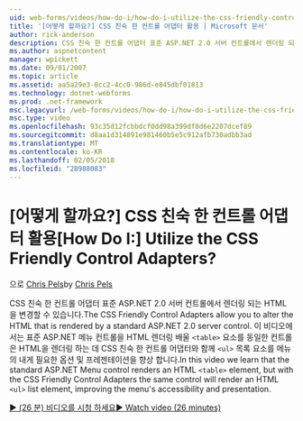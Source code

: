 ```yaml
---
uid: web-forms/videos/how-do-i/how-do-i-utilize-the-css-friendly-control-adapters
title: '[어떻게 할까요?] CSS 친숙 한 컨트롤 어댑터 활용 | Microsoft 문서'
author: rick-anderson
description: CSS 친숙 한 컨트롤 어댑터 표준 ASP.NET 2.0 서버 컨트롤에서 렌더링 되는 HTML을 변경할 수 있습니다. 이 비디오에서는 설명 하는 알려주셔서 감사...
ms.author: aspnetcontent
manager: wpickett
ms.date: 09/01/2007
ms.topic: article
ms.assetid: aa5a29e3-0cc2-4cc0-986d-e845dbf01813
ms.technology: dotnet-webforms
ms.prod: .net-framework
msc.legacyurl: /web-forms/videos/how-do-i/how-do-i-utilize-the-css-friendly-control-adapters
msc.type: video
ms.openlocfilehash: 93c35d12fcbbdcf0dd98a399df8d6e2207dcef89
ms.sourcegitcommit: d8aa1d314891e981460b5e5c912afb730adbb3ad
ms.translationtype: MT
ms.contentlocale: ko-KR
ms.lasthandoff: 02/05/2018
ms.locfileid: "28988083"
---
```

<a name="how-do-i-utilize-the-css-friendly-control-adapters"></a><span data-ttu-id="ee849-105">[어떻게 할까요?] CSS 친숙 한 컨트롤 어댑터 활용</span><span class="sxs-lookup"><span data-stu-id="ee849-105">[How Do I:] Utilize the CSS Friendly Control Adapters?</span></span>
====================
<span data-ttu-id="ee849-106">으로 [Chris Pels](https://twitter.com/chrispels)</span><span class="sxs-lookup"><span data-stu-id="ee849-106">by [Chris Pels](https://twitter.com/chrispels)</span></span>

<span data-ttu-id="ee849-107">CSS 친숙 한 컨트롤 어댑터 표준 ASP.NET 2.0 서버 컨트롤에서 렌더링 되는 HTML을 변경할 수 있습니다.</span><span class="sxs-lookup"><span data-stu-id="ee849-107">The CSS Friendly Control Adapters allow you to alter the HTML that is rendered by a standard ASP.NET 2.0 server control.</span></span> <span data-ttu-id="ee849-108">이 비디오에서는 표준 ASP.NET 메뉴 컨트롤을 HTML 렌더링 배울 `<table>` 요소를 동일한 컨트롤은 HTML을 렌더링 하는 데 CSS 친숙 한 컨트롤 어댑터와 함께 `<ul>` 목록 요소를 메뉴의 내게 필요한 옵션 및 프레젠테이션을 향상 합니다.</span><span class="sxs-lookup"><span data-stu-id="ee849-108">In this video we learn that the standard ASP.NET Menu control renders an HTML `<table>` element, but with the CSS Friendly Control Adapters the same control will render an HTML `<ul>` list element, improving the menu's accessibility and presentation.</span></span> 

[<span data-ttu-id="ee849-109">&#9654; (26 분) 비디오를 시청 하세요</span><span class="sxs-lookup"><span data-stu-id="ee849-109">&#9654; Watch video (26 minutes)</span></span>](https://channel9.msdn.com/Blogs/ASP-NET-Site-Videos/how-do-i-utilize-the-css-friendly-control-adapters)
